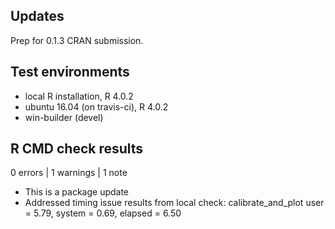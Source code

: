 ## Updates
Prep for 0.1.3 CRAN submission.

## Test environments
* local R installation, R 4.0.2
* ubuntu 16.04 (on travis-ci), R 4.0.2
* win-builder (devel)

## R CMD check results

0 errors | 1 warnings | 1 note

* This is a package update
* Addressed timing issue results from local check:
calibrate_and_plot user = 5.79, system = 0.69, elapsed = 6.50
